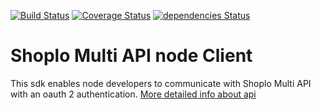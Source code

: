[![Build Status](https://travis-ci.org/AdrianAdamiec/shoplo-client-node.svg?branch=master)](https://travis-ci.org/AdrianAdamiec/shoplo-client-node)
[![Coverage Status](https://coveralls.io/repos/github/AdrianAdamiec/shoplo-client-node/badge.svg?branch=master)](https://coveralls.io/github/AdrianAdamiec/shoplo-client-node?branch=master)
[![dependencies Status](https://david-dm.org/AdrianAdamiec/shoplo-client-node/status.svg)](https://david-dm.org/AdrianAdamiec/shoplo-client-node)

# Shoplo Multi API node Client 

This sdk enables node developers to communicate with Shoplo Multi API with an oauth 2 authentication. 
[More detailed info about api](api.shoplo.io/api/doc/public)